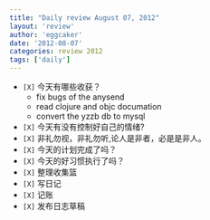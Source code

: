 ```yaml
---
title: "Daily review August 07, 2012" 
layout: 'review'
author: 'eggcaker'
date: '2012-08-07'
categories: review 2012
tags: ['daily']
---
```



  * `[X]` 今天有哪些收获？ 
    * fix bugs of the anysend 
    * read clojure and objc documation 
    * convert the yzzb db to mysql 
  * `[X]` 今天有没有控制好自己的情绪? 
  * `[X]` 非礼勿视，非礼勿听,论人是非者，必是是非人。 
  * `[X]` 今天的计划完成了吗？ 
  * `[X]` 今天的好习惯执行了吗？ 
  * `[X]` 整理收集篮 
  * `[X]` 写日记 
  * `[X]` 记账 
  * `[X]` 发布日志草稿 

